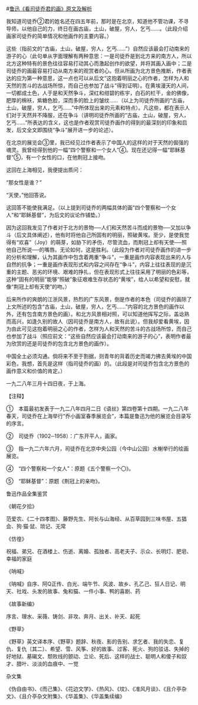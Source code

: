 #[鲁迅《看司徒乔君的画》原文及解析](https://www.vrrw.net/wx/7812.html)

我知道司徒乔②君的姓名还在四五年前，那时是在北京，知道他不管功课，不寻导师，以他自己的力，终日在画古庙，土山，破屋，穷人，乞丐……。（此段介绍画家司徒乔的简单情况和他画作的主要内容。）



这些（指前文的“古庙，土山，破屋，穷人，乞丐……”）自然应该最会打动南来的游子的心（此句单从字面理解有两种意思：一是司徒乔是到北方来的南方人，所以北方这种特有的景色往往容易打动其心而激起创作的欲望，并将其画入画中；二是司徒乔的画最容易打动从南方来的观赏者的心。但从所画为北方景色推断，作者表达的应为第一种意思，这一点也可以从后文“这抱着明丽之心的作者，怎样为人和天然的苦斗的古战场所惊，而自己也参加了战斗”得到证明）。在黄埃漫天的人间，一切都成土色，人于是和天然争斗，深红和绀碧的栋宇，白石的栏干，金的佛像，肥厚的棉袄，紫糖色脸，深而多的脸上的皱纹……（以上为司徒乔所画的“古庙，土山，破屋，穷人，乞丐……”中所体现出来的元素和特点）。凡这些，都在表示人们对于天然并不降服，还在争斗（讲明司徒乔所画的“古庙，土山，破屋，穷人，乞丐……”所表达的含义，这也是作者观赏司徒乔画作的得到的最深刻的印象和启发，后文全文即围绕“争斗”展开进一步的论述）。

在北京的展览会③里，我已经见过作者表示了中国人的这样的对于天然的倔强的魂灵。我曾经得到他的一幅“四个警察和一个女人”④。现在还记得一幅“耶稣基督”⑤，有一个女性的口，在他荆冠上接吻。

这回在上海相见，我便提出质问：

“那女性是谁？”

“天使，”他回答说。

这回答不能使我满足。（以上提到司徒乔的两幅具体的画“四个警察和一个女人”和“耶稣基督”，为后文的议论作铺垫。）

因为这回我发见了作者对于北方的景物──人们和天然苦斗而成的景物──又加以争斗（后文具体阐述），他有时将他自己所固有的明丽，照破黄埃。至少，是使我觉得有“欢喜”（Joy）的萌芽，如胁下的矛伤，尽管流血，而荆冠上却有天使──照他自己所说──的嘴唇。无论如何，这是胜利。（此段为作者对司徒乔画作的进一步的分析和理解，认为其画作中包含着两重“争斗”，一重是画作内容表现出来的人与自然的抗争；一重是画作表现形式和内容之间存在“争斗”，内容上往往表现的是沉重的主题、恶劣的环境、艰难的挣扎，但在表现形式上往往采用了明丽的色彩等，这种“固有的明丽”能够“照破”象征艰难生存状态的“黄埃”，给人以希望和安慰，就像“荆冠上却有天使”的吻。）

后来所作的爽朗的江浙风景，热烈的广东风景，倒是作者的本色（司徒乔的画除了上文所述的包含“古庙，土山，破屋，穷人，乞丐……”内容的北方景色的画作以外，还有包含南方景色的画）。和北方风景相对照，可以知道他挥写之际，盖谂熟而高兴，如逢久别的故人（因司徒乔是南方人，故有此说）。但我却爱看黄埃，因为由此可见这抱着明丽之心的作者，怎样为人和天然的苦斗的古战场所惊，而自己也参加了战斗（照应前文：“这些自然应该最会打动南来的游子的心”，表明作者最为欣赏的还是司徒乔的包含北方景色的画作）。

中国全土必须沟通。倘将来不至于割据，则青年的背着历史而竭力拂去黄埃的中国彩色，我想，首先是这样（指司徒乔的画）的。（此段是对司徒乔包含北方景色的画作意义和价值的肯定。）

一九二八年三月十四日夜，于上海。





【注释】

①　本篇最初发表于一九二八年四月二日《语丝》第四卷第十四期。一九二八年春天，司徒乔在上海举行“乔小画室春季展览会”，本篇是鲁迅为他的展览会目录写的序言。

②　司徒乔（1902─1958）：广东开平人，画家。

③　指一九二六年六月，司徒乔在北京中央公园（今中山公园）水榭举行的绘画展览。

④　“四个警察和一个女人”：原题《五个警察一个〇》。

⑤　“耶稣基督”：原题《荆冠上的亲吻》。

鲁迅作品全集鉴赏

《朝花夕拾》

范爱农、《二十四孝图》、藤野先生、阿长与山海经、从百草园到三味书屋、五猖会、狗·猫·鼠、琐记、无常

《仿徨》

祝福、弟兄、在酒楼上、伤逝、离婚、孤独者、高老夫子、示众、长明灯、肥皂、幸福的家庭

《呐喊》

《呐喊》自序、阿Q正传、白光、端午节、风波、故乡、孔乙己、狂人日记、明天、社戏、头发的故事、兔和猫、一件小事、鸭的喜剧、药

《故事新编》

序言、理水、采薇、铸剑、非攻、奔月、出关、补天、起死

《野草》

《野草》英文译本序、《野草》题辞、秋夜、影的告别、求乞者、我的失恋、复仇、复仇〔其二〕、希望、雪、风筝、好的故事、过客、死火、狗的驳诘、失掉的好地狱、墓碣文、颓败线的颤动、立论、死后、这样的战士、聪明人和傻子和奴才、腊叶、淡淡的血痕中、一觉

杂文集

《伪自由书》、《而己集》、《花边文学》、《热风》、《坟》、《准风月谈》、《且介亭杂文》、《且介亭杂文附集》、《华盖集》、《华盖集续编》

